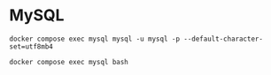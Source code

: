 # MySQL

```console
docker compose exec mysql mysql -u mysql -p --default-character-set=utf8mb4
```

```console
docker compose exec mysql bash
```
